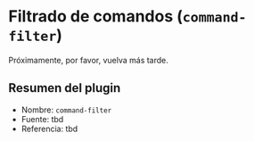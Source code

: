 # Filtrado de comandos (`command-filter`)

Próximamente, por favor, vuelva más tarde.

## Resumen del plugin

- Nombre: `command-filter`
- Fuente: tbd
- Referencia: tbd
